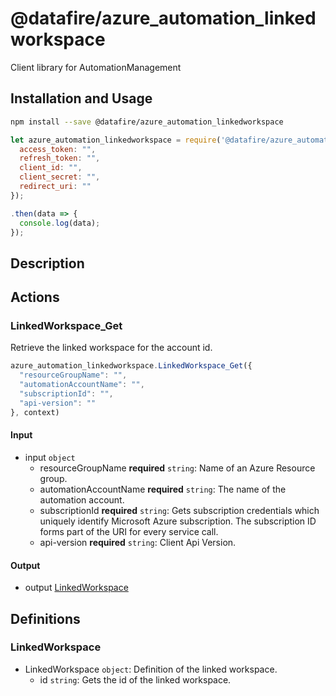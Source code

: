 # @datafire/azure_automation_linkedworkspace

Client library for AutomationManagement

## Installation and Usage
```bash
npm install --save @datafire/azure_automation_linkedworkspace
```
```js
let azure_automation_linkedworkspace = require('@datafire/azure_automation_linkedworkspace').create({
  access_token: "",
  refresh_token: "",
  client_id: "",
  client_secret: "",
  redirect_uri: ""
});

.then(data => {
  console.log(data);
});
```

## Description



## Actions

### LinkedWorkspace_Get
Retrieve the linked workspace for the account id.


```js
azure_automation_linkedworkspace.LinkedWorkspace_Get({
  "resourceGroupName": "",
  "automationAccountName": "",
  "subscriptionId": "",
  "api-version": ""
}, context)
```

#### Input
* input `object`
  * resourceGroupName **required** `string`: Name of an Azure Resource group.
  * automationAccountName **required** `string`: The name of the automation account.
  * subscriptionId **required** `string`: Gets subscription credentials which uniquely identify Microsoft Azure subscription. The subscription ID forms part of the URI for every service call.
  * api-version **required** `string`: Client Api Version.

#### Output
* output [LinkedWorkspace](#linkedworkspace)



## Definitions

### LinkedWorkspace
* LinkedWorkspace `object`: Definition of the linked workspace.
  * id `string`: Gets the id of the linked workspace.


